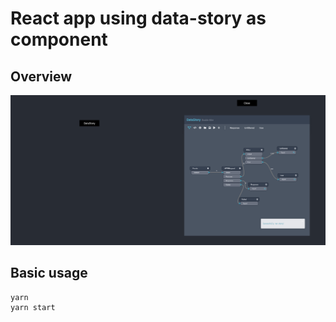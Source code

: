 # React app using data-story as component

## Overview

![image info](./screenshots/embedded_data_story_overview.png)

## Basic usage

```sh
yarn
yarn start
```
